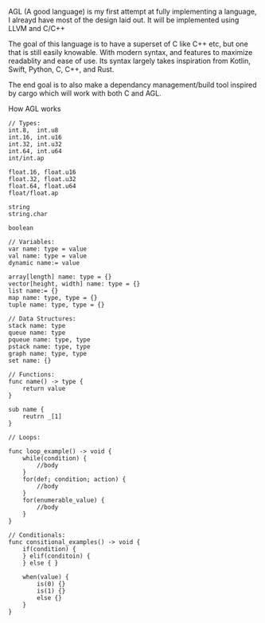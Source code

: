AGL (A good language) is my first attempt at fully implementing a language, I alreayd have most of the design laid out. It will be implemented using LLVM and C/C++

The goal of this language is to have a superset of C like C++ etc, but one that is still easily knowable. With modern syntax, and features to maximize readablity and ease of use. Its syntax largely takes inspiration from Kotlin, Swift, Python, C, C++, and Rust.

The end goal is to also make a dependancy management/build tool inspired by cargo which will work with both C and AGL.

How AGL works
```
// Types:
int.8,  int.u8
int.16, int.u16
int.32, int.u32
int.64, int.u64
int/int.ap

float.16, float.u16
float.32, float.u32
float.64, float.u64
float/float.ap

string
string.char

boolean

// Variables:
var name: type = value
val name: type = value
dynamic name:= value

array[length] name: type = {}
vector[height, width] name: type = {}
list name:= {}
map name: type, type = {}
tuple name: type, type = {}

// Data Structures:
stack name: type
queue name: type
pqueue name: type, type
pstack name: type, type
graph name: type, type
set name: {}

// Functions:
func name() -> type {
    return value
}

sub name {
    reutrn _[1]
}

// Loops:

func loop_example() -> void {
    while(condition) {
        //body
    }
    for(def; condition; action) {
        //body
    }
    for(enumerable_value) {
        //body
    }
}

// Conditionals:
func consitional_examples() -> void {
    if(condition) {
    } elif(conditoin) {
    } else { }

    when(value) {
        is(0) {}
        is(1) {}
        else {}
    }
}
```
